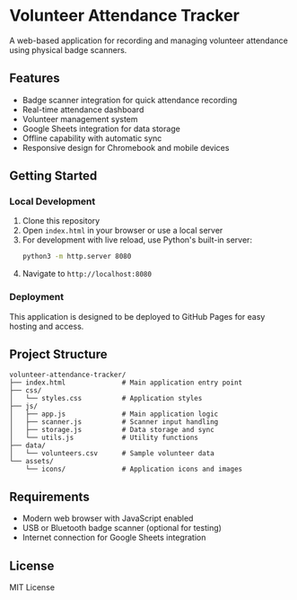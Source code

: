 # Volunteer Attendance Tracker

A web-based application for recording and managing volunteer attendance using physical badge scanners.

## Features

- Badge scanner integration for quick attendance recording
- Real-time attendance dashboard
- Volunteer management system
- Google Sheets integration for data storage
- Offline capability with automatic sync
- Responsive design for Chromebook and mobile devices

## Getting Started

### Local Development

1. Clone this repository
2. Open `index.html` in your browser or use a local server
3. For development with live reload, use Python's built-in server:
   ```bash
   python3 -m http.server 8080
   ```
4. Navigate to `http://localhost:8080`

### Deployment

This application is designed to be deployed to GitHub Pages for easy hosting and access.

## Project Structure

```
volunteer-attendance-tracker/
├── index.html              # Main application entry point
├── css/
│   └── styles.css          # Application styles
├── js/
│   ├── app.js              # Main application logic
│   ├── scanner.js          # Scanner input handling
│   ├── storage.js          # Data storage and sync
│   └── utils.js            # Utility functions
├── data/
│   └── volunteers.csv      # Sample volunteer data
└── assets/
    └── icons/              # Application icons and images
```

## Requirements

- Modern web browser with JavaScript enabled
- USB or Bluetooth badge scanner (optional for testing)
- Internet connection for Google Sheets integration

## License

MIT License